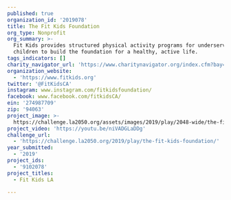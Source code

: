 ```yaml
---
published: true
organization_id: '2019078'
title: The Fit Kids Foundation
org_type: Nonprofit
org_summary: >-
  Fit Kids provides structured physical activity programs for underserved
  children to build the foundation for a healthy, active life.
tags_indicators: []
charity_navigator_url: 'https://www.charitynavigator.org/index.cfm?bay=search.profile&ein=274987709'
organization_website:
  - 'https://www.fitkids.org'
twitter: '@FitKidsCA'
instagram: www.instagram.com/fitkidsfoundation/
facebook: www.facebook.com/fitkidsCA/
ein: '274987709'
zip: '94063'
project_image: >-
  https://challenge.la2050.org/assets/images/2019/play/2048-wide/the-fit-kids-foundation.jpg
project_video: 'https://youtu.be/niVADGLaDDg'
challenge_url:
  - 'https://challenge.la2050.org/2019/play/the-fit-kids-foundation/'
year_submitted:
  - '2019'
project_ids:
  - '9102078'
project_titles:
  - Fit Kids LA

---
```

